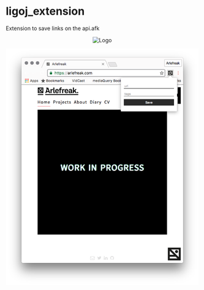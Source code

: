 # ligoj_extension
Extension to save links on the api.afk

<p align="center">
  <img src="https://github.com/Arlefreak/ligoj_extension/blob/master/src/img/128icon.png" alt="Logo"/>
</p>

![Preview](preview.png)
